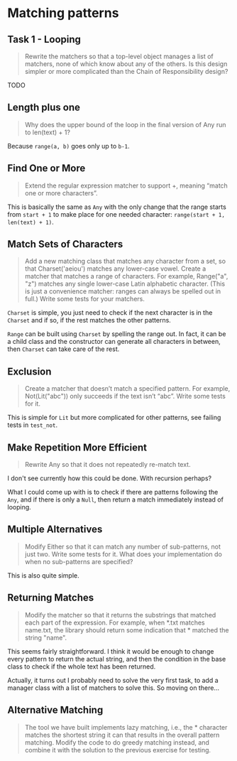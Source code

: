 # Matching patterns

## Task 1 - Looping

> Rewrite the matchers so that a top-level object manages a list of matchers, none of which know about any of the others. Is this design simpler or more complicated than the Chain of Responsibility design?

TODO

## Length plus one

> Why does the upper bound of the loop in the final version of Any run to len(text) + 1?

Because `range(a, b)` goes only up to `b-1`.

## Find One or More

> Extend the regular expression matcher to support +, meaning “match one or more characters”.

This is basically the same as `Any` with the only change that the range starts from `start + 1` to make place for one needed character:
`range(start + 1, len(text) + 1)`.

## Match Sets of Characters

> Add a new matching class that matches any character from a set, so that Charset('aeiou') matches any lower-case vowel.
> Create a matcher that matches a range of characters. For example, Range("a", "z") matches any single lower-case Latin alphabetic character. (This is just a convenience matcher: ranges can always be spelled out in full.)
> Write some tests for your matchers.

`Charset` is simple, you just need to check if the next character is in the `Charset` and if so, if the rest matches the other patterns.

`Range` can be built using `Charset` by spelling the range out. In fact, it can be a child class and the constructor can generate all characters in between, then `Charset` can take care of the rest.

## Exclusion

> Create a matcher that doesn’t match a specified pattern. For example, Not(Lit("abc")) only succeeds if the text isn’t “abc”.
> Write some tests for it.

This is simple for `Lit` but more complicated for other patterns, see failing tests in `test_not`.

## Make Repetition More Efficient

> Rewrite Any so that it does not repeatedly re-match text.

I don't see currently how this could be done. With recursion perhaps?

What I could come up with is to check if there are patterns following the `Any`, and if there is only a `Null`, then return a match immediately instead of looping.

## Multiple Alternatives

> Modify Either so that it can match any number of sub-patterns, not just two.
> Write some tests for it.
> What does your implementation do when no sub-patterns are specified?

This is also quite simple.

## Returning Matches

> Modify the matcher so that it returns the substrings that matched each part of the expression. For example, when *.txt matches name.txt, the library should return some indication that * matched the string "name".

This seems fairly straightforward. I think it would be enough to change every pattern to return the actual string, and then the condition in the base class to check if the whole text has been returned.

Actually, it turns out I probably need to solve the very first task, to add a manager class with a list of matchers to solve this. So moving on there...

## Alternative Matching

> The tool we have built implements lazy matching, i.e., the * character matches the shortest string it can that results in the overall pattern matching. Modify the code to do greedy matching instead, and combine it with the solution to the previous exercise for testing.
